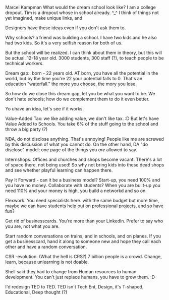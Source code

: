 Marcel Kampman
What would the dream school look like?
I am a college dropout. Tim is a dropout whose in school already. ^_^
I think of things not yet imagined, make unique links, and 

Designers have these ideas even if you don't ask them to.

Why schools? a friend was building a school. I have two kids and he also had two kids. So it's a very selfish reason for both of us.

But the school will be realized. I can think about them in theory, but this will be actual. 12-18 year old. 3000 students, 300 staff (?), to teach people to be technical workers.

Dream gap:: born - 22 years old. AT born, you have all the potential in the world, but by the time you're 22 your potential falls to 0. That's an education "waterfall." the more you choose, the mory you lose.

So how do we close this dream gap, let you be what you want to be. We don't hate schools; how do we complement them to do it even better.

Yo uhave an idea, let's see if it works.

Value-Added Tax: we like adding value, we don't like tax. :D But let's have Value Added to Schools. You take 6% of the stuff going to the school and throw a big party (?)

NDA, do not disclose anything. That's annoying! People like me are screwed by this discussion of what you cannot do. On the other hand, DA "do disclose" model: one page of the things you *are* allowed to say.

Internshops. Offices and churches and shops become vacant. There's a lot of space there, not being used! So why not bring kids into these dead shops and see whether playful learning can happen there.

Pay It Forward - can it be a business model? Start-up, you need 100% and you have no money. Collaborate with students? When you are built-up you need 110%  and your money is high, you build a networkd and so on.

Flexwork. You need specialists here. with the same budget but more time, maybe we can have students help out on professional projects, and so have fun?

Get rid of businesscards. You're more than your LinkedIn. Prefer to say who you are, not what you are.

Start random conversations on trains, and in schools, and on planes. If you get a businesscard, hand it along to someone new and hope they call each other and have a random conversation.

CSR -evolution. (What the hell is CRS?) 7 billion people is a crowd. Change, learn, because unlearning is not doable.

Shell said they had to change from Human resources to human development. You can't just replace humans, you have to grow them. :D

I'd redesign TED to TED. TED isn't Tech Ent, Design, it's T-shaped, Educational, Deep thought (?)


